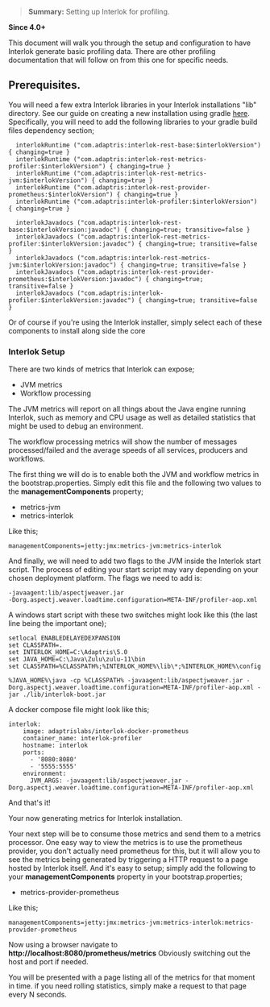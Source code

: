 > **Summary:** Setting up Interlok for profiling.

**Since 4.0+**

This document will walk you through the setup and configuration to have Interlok generate basic profiling data.  There are other profiling documentation that will follow on from this one for specific needs.

## Prerequisites.

You will need a few extra Interlok libraries in your Interlok installations "lib" directory.
See our guide on creating a new installation using gradle [here](https://interlok.adaptris.net/interlok-docs/#/pages/overview/adapter-gradle).
Specifically, you will need to add the following libraries to your gradle build files dependency section;

```
  interlokRuntime ("com.adaptris:interlok-rest-base:$interlokVersion") { changing=true }
  interlokRuntime ("com.adaptris:interlok-rest-metrics-profiler:$interlokVersion") { changing=true }
  interlokRuntime ("com.adaptris:interlok-rest-metrics-jvm:$interlokVersion") { changing=true }
  interlokRuntime ("com.adaptris:interlok-rest-provider-prometheus:$interlokVersion") { changing=true }
  interlokRuntime ("com.adaptris:interlok-profiler:$interlokVersion") { changing=true }

  interlokJavadocs ("com.adaptris:interlok-rest-base:$interlokVersion:javadoc") { changing=true; transitive=false }
  interlokJavadocs ("com.adaptris:interlok-rest-metrics-profiler:$interlokVersion:javadoc") { changing=true; transitive=false }
  interlokJavadocs ("com.adaptris:interlok-rest-metrics-jvm:$interlokVersion:javadoc") { changing=true; transitive=false }
  interlokJavadocs ("com.adaptris:interlok-rest-provider-prometheus:$interlokVersion:javadoc") { changing=true; transitive=false }
  interlokJavadocs ("com.adaptris:interlok-profiler:$interlokVersion:javadoc") { changing=true; transitive=false }
```
Or of course if you're using the Interlok installer, simply select each of these components to install along side the core

### Interlok Setup

There are two kinds of metrics that Interlok can expose;
 - JVM metrics
 - Workflow processing

The JVM metrics will report on all things about the Java engine running Interlok, such as memory and CPU usage as well as detailed statistics that might be used to debug an environment.

The workflow processing metrics will show the number of messages processed/failed and the average speeds of all services, producers and workflows.

The first thing we will do is to enable both the JVM and workflow metrics in the bootstrap.properties.
Simply edit this file and the following two values to the __managementComponents__ property;
 - metrics-jvm
 - metrics-interlok

Like this;
```
managementComponents=jetty:jmx:metrics-jvm:metrics-interlok
```

And finally, we will need to add two flags to the JVM inside the Interlok start script.  The process of editing your start script may vary depending on your chosen deployment platform.  The flags we need to add is:
```
-javaagent:lib/aspectjweaver.jar
-Dorg.aspectj.weaver.loadtime.configuration=META-INF/profiler-aop.xml
```

A windows start script with these two switches might look like this (the last line being the important one);
```
setlocal ENABLEDELAYEDEXPANSION
set CLASSPATH=. 
set INTERLOK_HOME=C:\Adaptris\5.0 
set JAVA_HOME=C:\Java\Zulu\zulu-11\bin 
set CLASSPATH=%CLASSPATH%;%INTERLOK_HOME%\lib\*;%INTERLOK_HOME%\config  

%JAVA_HOME%\java -cp %CLASSPATH% -javaagent:lib/aspectjweaver.jar -Dorg.aspectj.weaver.loadtime.configuration=META-INF/profiler-aop.xml -jar ./lib/interlok-boot.jar
```

A docker compose file might look like this;
```
interlok: 
    image: adaptrislabs/interlok-docker-prometheus
    container_name: interlok-profiler
    hostname: interlok
    ports:
      - '8080:8080'
      - '5555:5555'
    environment:
      JVM_ARGS: -javaagent:lib/aspectjweaver.jar -Dorg.aspectj.weaver.loadtime.configuration=META-INF/profiler-aop.xml
```
And that's it!

Your now generating metrics for Interlok installation.

Your next step will be to consume those metrics and send them to a metrics processor.  One easy way to view the metrics is to use the prometheus provider, you don't actually need prometheus for this, but it will allow you to see the metrics being generated by triggering a HTTP request to a page hosted by Interlok itself.
And it's easy to setup; simply add the following to your __managementComponents__ property in your bootstrap.properties;
 - metrics-provider-prometheus

Like this;
```
managementComponents=jetty:jmx:metrics-jvm:metrics-interlok:metrics-provider-prometheus
```

Now using a browser navigate to __http://localhost:8080/prometheus/metrics__
Obviously switching out the host and port if needed.

You will be presented with a page listing all of the metrics for that moment in time.  if you need rolling statistics, simply make a request to that page every N seconds.